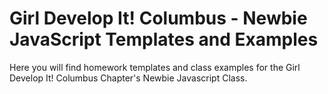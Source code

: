 Girl Develop It! Columbus - Newbie JavaScript Templates and Examples
====================================================================

Here you will find homework templates and class examples for the Girl Develop It! Columbus Chapter's Newbie Javascript Class.